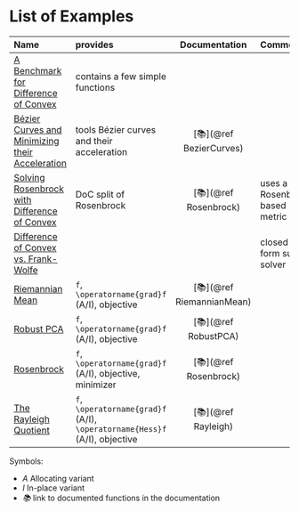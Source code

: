# List of Examples

| Name                                            | provides            | Documentation | Comment |
|:------------------------------------------------|:--------------------|:---------------:|:------|
| [A Benchmark for Difference of Convex](Difference-of-Convex-Benchmark.md)   | contains a few simple functions | | |
| [Bézier Curves and Minimizing their Acceleration](Bezier-curves.md) | tools Bézier curves and their acceleration |  [📚](@ref BezierCurves) | |
| [Solving Rosenbrock with Difference of Convex](Difference-of-Convex-Rosenbrock.md)   | DoC split of Rosenbrock | [📚](@ref Rosenbrock) | uses a Rosenbrock based metric |
| [Difference of Convex vs. Frank-Wolfe](Difference-of-Convex-Frank-Wolfe.md) | | | closed-form sub solver |
| [Riemannian Mean](Riemannian-mean.md)   | ``f``, ``\operatorname{grad}f`` (A/I), objective | [📚](@ref RiemannianMean) |  |
| [Robust PCA](Robust-PCA.md)   | ``f``, ``\operatorname{grad}f`` (A/I), objective | [📚](@ref RobustPCA) | |
| [Rosenbrock](Rosenbrock.md)   | ``f``, ``\operatorname{grad}f`` (A/I), objective, minimizer | [📚](@ref Rosenbrock) | |
| [The Rayleigh Quotient](RayleighQuotient.md) | ``f``, ``\operatorname{grad}f`` (A/I), ``\operatorname{Hess}f`` (A/I), objective | [📚](@ref Rayleigh) | |

Symbols:
* _A_ Allocating variant
* _I_ In-place variant
* _📚_ link to documented functions in the documentation